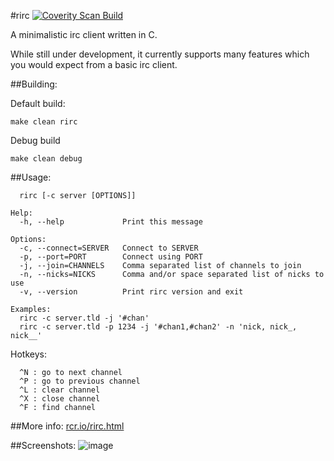 #rirc
[![Coverity Scan Build](https://scan.coverity.com/projects/4940/badge.svg)](https://scan.coverity.com/projects/4940)

A minimalistic irc client written in C.

While still under development, it currently supports
many features which you would expect from a basic
irc client.

##Building:

Default build:
```
make clean rirc
```

Debug build
```
make clean debug
```

##Usage:
```
  rirc [-c server [OPTIONS]]

Help:
  -h, --help             Print this message

Options:
  -c, --connect=SERVER   Connect to SERVER
  -p, --port=PORT        Connect using PORT
  -j, --join=CHANNELS    Comma separated list of channels to join
  -n, --nicks=NICKS      Comma and/or space separated list of nicks to use
  -v, --version          Print rirc version and exit

Examples:
  rirc -c server.tld -j '#chan'
  rirc -c server.tld -p 1234 -j '#chan1,#chan2' -n 'nick, nick_, nick__'
```

Hotkeys:
```
  ^N : go to next channel
  ^P : go to previous channel
  ^L : clear channel
  ^X : close channel
  ^F : find channel
```

##More info:
[rcr.io/rirc.html](http://rcr.io/rirc.html)

##Screenshots:
![image](https://raw.github.com/robbinsr/rirc/master/rirc.png?raw=true)

